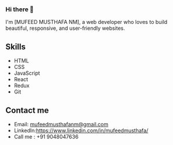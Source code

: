 ### Hi there 👋

I'm [MUFEED MUSTHAFA NM], a web developer who loves to build beautiful, responsive, and user-friendly  websites.  

## Skills


- HTML
- CSS
- JavaScript
- React
- Redux
- Git



## Contact me

- Email: mufeedmusthafanm@gmail.com
- LinkedIn:https://www.linkedin.com/in/mufeedmusthafa/
- Call me  : +91 9048047636
